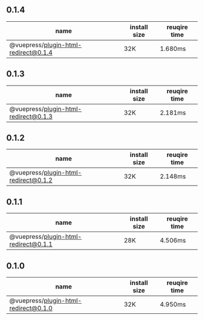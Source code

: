 ## 0.1.4

| name | install size | reuqire time |
| ---  | --- | --- |
| @vuepress/plugin-html-redirect@0.1.4 |  32K | 1.680ms |


## 0.1.3

| name | install size | reuqire time |
| ---  | --- | --- |
| @vuepress/plugin-html-redirect@0.1.3 |  32K | 2.181ms |


## 0.1.2

| name | install size | reuqire time |
| ---  | --- | --- |
| @vuepress/plugin-html-redirect@0.1.2 |  32K | 2.148ms |


## 0.1.1

| name | install size | reuqire time |
| ---  | --- | --- |
| @vuepress/plugin-html-redirect@0.1.1 |  28K | 4.506ms |


## 0.1.0

| name | install size | reuqire time |
| ---  | --- | --- |
| @vuepress/plugin-html-redirect@0.1.0 |  32K | 4.950ms |
        